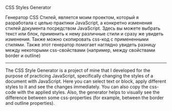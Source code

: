 CSS Styles Generator

Генератор CSS Стилей, является моим проектом, который я разработала с целью практики JavaScript, а конкретно изменения 
стилей документа посредством JavaScript. Здесь вы можете выбрать текст или блок, применить к нему различные стили и 
сразу же увидеть изменения. Также можно скопировать css-код с примененными стилями. Также этот генератор помогает 
наглядно увидеть разницу между некоторыми css-свойствами (например, между свойствами border и outline)

-----------------------------------------------------------------------------------------------------------------------

The CSS Style Generator is a project of mine that I developed for the purpose of practicing JavaScript, specifically 
changing the styles of a document with JavaScript. Here you can select text or block, apply different styles to it and 
see the changes immediately. You can also copy the css-code with the applied styles. Also, the generator helps to 
visually see the difference between some css-properties (for example, between the border and outline properties).